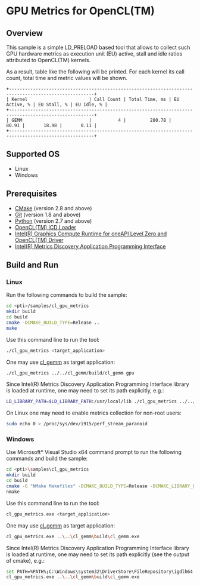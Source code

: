 # GPU Metrics for OpenCL(TM)
## Overview
This sample is a simple LD_PRELOAD based tool that allows to collect such GPU hardware metrics as execution unit (EU) active, stall and idle ratios attributed to OpenCL(TM) kernels.

As a result, table like the following will be printed. For each kernel its call count, total time and metric values will be shown.
```
+------------------------------------------------------------------------------------------------------+
| Kernel                       | Call Count | Total Time, ms | EU Active, % | EU Stall, % | EU Idle, % |
+------------------------------------------------------------------------------------------------------+
| GEMM                         |          4 |         280.78 |        80.91 |       18.98 |       0.11 | 
+------------------------------------------------------------------------------------------------------+
```
## Supported OS
- Linux
- Windows

## Prerequisites
- [CMake](https://cmake.org/) (version 2.8 and above)
- [Git](https://git-scm.com/) (version 1.8 and above)
- [Python](https://www.python.org/) (version 2.7 and above)
- [OpenCL(TM) ICD Loader](https://github.com/KhronosGroup/OpenCL-ICD-Loader)
- [Intel(R) Graphics Compute Runtime for oneAPI Level Zero and OpenCL(TM) Driver](https://github.com/intel/compute-runtime)
- [Intel(R) Metrics Discovery Application Programming Interface](https://github.com/intel/metrics-discovery)

## Build and Run
### Linux
Run the following commands to build the sample:
```sh
cd <pti>/samples/cl_gpu_metrics
mkdir build
cd build
cmake -DCMAKE_BUILD_TYPE=Release ..
make
```
Use this command line to run the tool:
```sh
./cl_gpu_metrics <target_application>
```
One may use [cl_gemm](../cl_gemm) as target application:
```sh
./cl_gpu_metrics ../../cl_gemm/build/cl_gemm gpu
```
Since Intel(R) Metrics Discovery Application Programming Interface library is loaded at runtime, one may need to set its path explicitly, e.g.:
```sh
LD_LIBRARY_PATH=$LD_LIBRARY_PATH:/usr/local/lib ./cl_gpu_metrics ../../cl_gemm/build/cl_gemm gpu
```
On Linux one may need to enable metrics collection for non-root users:
```sh
sudo echo 0 > /proc/sys/dev/i915/perf_stream_paranoid
```
### Windows
Use Microsoft* Visual Studio x64 command prompt to run the following commands and build the sample:
```sh
cd <pti>\samples\cl_gpu_metrics
mkdir build
cd build
cmake -G "NMake Makefiles" -DCMAKE_BUILD_TYPE=Release -DCMAKE_LIBRARY_PATH=<opencl_icd_lib_path> ..
nmake
```
Use this command line to run the tool:
```sh
cl_gpu_metrics.exe <target_application>
```
One may use [cl_gemm](../cl_gemm) as target application:
```sh
cl_gpu_metrics.exe ..\..\cl_gemm\build\cl_gemm.exe
```
Since Intel(R) Metrics Discovery Application Programming Interface library is loaded at runtime, one may need to set its path explicitly (see the output of cmake), e.g.:
```sh
set PATH=%PATH%;C:\Windows\system32\DriverStore\FileRepository\igdlh64.inf_amd64_d59561bc9241aaf5
cl_gpu_metrics.exe ..\..\cl_gemm\build\cl_gemm.exe
```